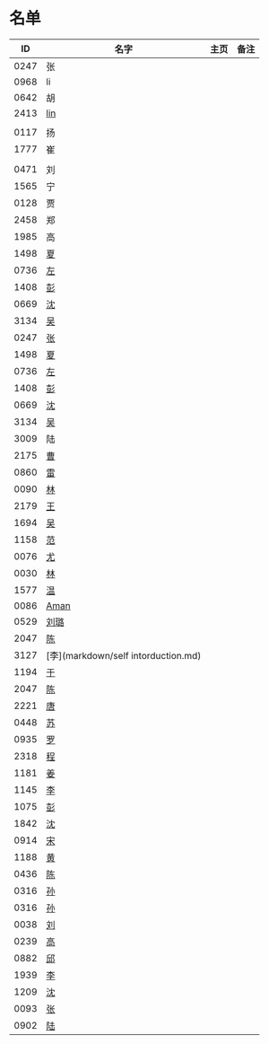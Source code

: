 
# 名单

|  ID    |  名字    |  主页    | 备注     |
| ---- | ---- | ---- | ---- |
| 0247 |  张  |      |      |
| 0968 |  li |      |      |
| 0642 |  胡  |      |      |
| 2413 |   [lin](markdown/2413) |   |      |
|      |      |      |      |
| 0117 | 扬   |      |      |
| 1777 | 崔   |      |      |
|  |      |      |      |
| 0471 |  刘  |      |      |
| 1565 |  宁  |      |      |
| 0128 |  贾  |      |
|2458  |  郑  |      |      |
|1985  |  高  |   |
|1498  |[夏](markdown/1498.md)|   |   |
|0736  |[左](markdown/0736-Aurora-Brief.md)    |
|1408  |[彭](markdown/1408-心林.md)     |      |
|0669  |[沈](markdown/0669沈.md)    |   |
|3134  |[吴](markdown/3134简介.md)    |   |
|0247  |[张](markdown/0247.md)    |   |
|1498  |[夏](markdown/1498.md)|   |   |
|0736  |[左](markdown/0736-Aurora-Brief.md)    |
|1408  |[彭](markdown/1408-心林.md)     |      |
|0669  |[沈](markdown/0669沈.md)    |   |
|3134  |[吴](markdown/3134简介.md)    |   |
|3009  |陆 |      |      
|2175  |[曹](markdown/2175.md)    |   |
|0860  |[雷](markdown/0860.md)|   |
|0090  |[林](markdown/0090.md)    |   |
|2179  |[王](markdown/2179-王.md)    |   |
|1694  |[吴](markdown/1694.md)   | |
|1158  |[范](markdown/1158.md)    |   |
|0076  |[尤](markdown/0076.md)    |   |
|0030  |[林](markdown/0030.md)    |   |
|1577  |[温](markdown/1577.md)    |   |
|0086  |[Aman](markdown/自我介绍.md)  |   |
|0529  |[刘璐](markdown/刘璐.md)    |   |
|2047  |[陈](markdown/2047.md)    |   |
|3127  |[李](markdown/self intorduction.md)    |   |
|1194  |[于](markdown/1194.md)    |   |
|2047  |[陈](markdown/2047.md)    |   |
|2221  |[唐](markdown/2221.md)   |  |
|0448  |[苏](markdown/0448.md)    |   |
|0935  |[罗](markdown/0935.md)    |   |
|2318  |[程](markdown/2318.md)    |   |	
|1181  |[姜](markdown/1181.md)    |   |	
|1145  |[李](markdown/1145.md)    |   |
|1075  |[彭](markdown/1075.md)    |   |
|1842  |[沈](markdown/1842.md)    |   |
|0914  |[宋](markdown/姓名：宋楷润.md)    |   |
|1188  |[黄](markdown/1188.md)    |   |
|0436  |[陈](markdown/0436.md)    |   |
|0316  |[孙](markdown/0316.md)    |   |
|0316  |[孙](markdown/0316.md)    |   |
|0038  |[刘](markdown/0038.md)    |   |
|0239  |[高](markdown/0239.md)    |   |
|0882  |[邱](markdown/邱子煜.md)  |    |
|1939  |[李](markdown/1939.md)    |   |
|1209  |[沈](markdown/1209.md)    |   |
|0093  |[张](markdown/0093.md)    |   |
|0902  |[陆](markdown/0902.md)    |   |
